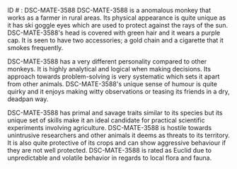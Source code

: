 ID # : DSC-MATE-3588
DSC-MATE-3588 is a anomalous monkey that works as a farmer in rural areas. Its physical appearance is quite unique as it has ski goggle eyes which are used to protect against the rays of the sun. DSC-MATE-3588's head is covered with green hair and it wears a purple cap. It is seen to have two accessories; a gold chain and a cigarette that it smokes frequently.

DSC-MATE-3588 has a very different personality compared to other monkeys. It is highly analytical and logical when making decisions. Its approach towards problem-solving is very systematic which sets it apart from other animals. DSC-MATE-3588's unique sense of humour is quite quirky and it enjoys making witty observations or teasing its friends in a dry, deadpan way.

DSC-MATE-3588 has primal and savage traits similar to its species but its unique set of skills make it an ideal candidate for practical scientific experiments involving agriculture. DSC-MATE-3588 is hostile towards unintrusive researchers and other animals it deems as threats to its territory. It is also quite protective of its crops and can show aggressive behaviour if they are not well protected. DSC-MATE-3588 is rated as Euclid due to unpredictable and volatile behavior in regards to local flora and fauna.